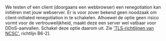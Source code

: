 We testen of een client (doorgaans een webbrowser) een renegotiation kan initiëren met jouw webserver. Er is voor zover bekend geen noodzaak om client-initiated renegotiation in te schakelen. Alhoewel de optie geen risico vormt voor de vertrouwelijkheid, maakt deze een server wel vatbaar voor DDoS-aanvallen. Schakel deze optie daarom uit. Zie ['TLS-richtlijnen van NCSC'](https://www.ncsc.nl/actueel/whitepapers/ict-beveiligingsrichtlijnen-voor-transport-layer-security-tls.html), richtlijn B6-2].
